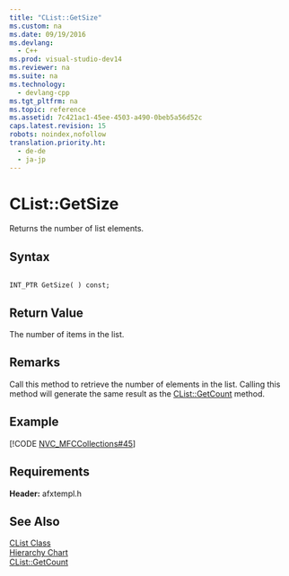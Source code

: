 ```yaml
---
title: "CList::GetSize"
ms.custom: na
ms.date: 09/19/2016
ms.devlang: 
  - C++
ms.prod: visual-studio-dev14
ms.reviewer: na
ms.suite: na
ms.technology: 
  - devlang-cpp
ms.tgt_pltfrm: na
ms.topic: reference
ms.assetid: 7c421ac1-45ee-4503-a490-0beb5a56d52c
caps.latest.revision: 15
robots: noindex,nofollow
translation.priority.ht: 
  - de-de
  - ja-jp
---
```

# CList::GetSize
Returns the number of list elements.  
  
## Syntax  
  
```  
  
INT_PTR GetSize( ) const;  
```  
  
## Return Value  
 The number of items in the list.  
  
## Remarks  
 Call this method to retrieve the number of elements in the list.  Calling this method will generate the same result as the [CList::GetCount](../vs140/CList--GetCount.md) method.  
  
## Example  
 [!CODE [NVC_MFCCollections#45](../CodeSnippet/VS_Snippets_Cpp/NVC_MFCCollections#45)]  
  
## Requirements  
 **Header:** afxtempl.h  
  
## See Also  
 [CList Class](../vs140/CList-Class.md)   
 [Hierarchy Chart](../vs140/Hierarchy-Chart.md)   
 [CList::GetCount](../vs140/CList--GetCount.md)